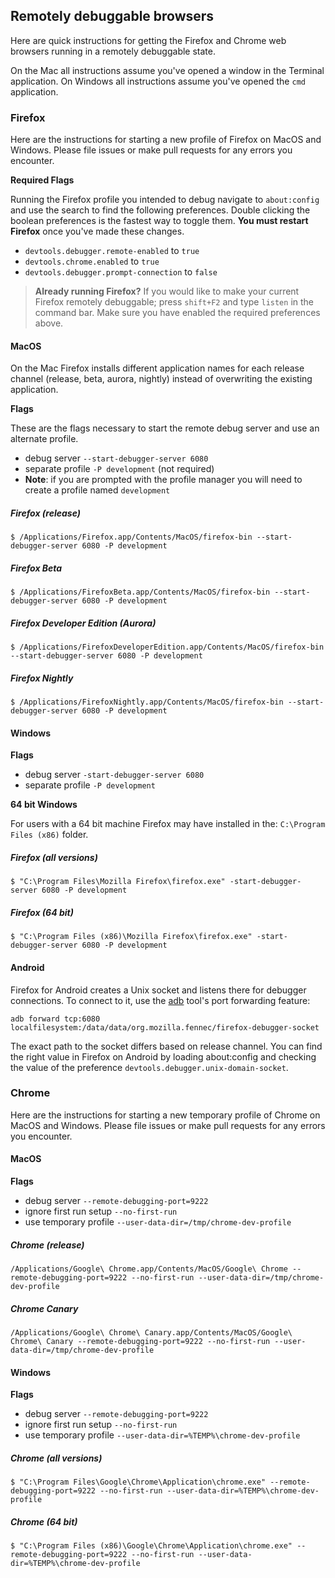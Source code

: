 ## Remotely debuggable browsers

Here are quick instructions for getting the Firefox and Chrome web browsers running in a remotely debuggable state.

On the Mac all instructions assume you've opened a window in the Terminal application.  On Windows all instructions assume you've opened the `cmd` application.

### Firefox

Here are the instructions for starting a new profile of Firefox on MacOS and Windows.  Please file issues or make pull requests for any errors you encounter.

**Required Flags**

Running the Firefox profile you intended to debug navigate to `about:config` and use the search to find the following preferences.  Double clicking the boolean preferences is the fastest way to toggle them.  **You must restart Firefox** once you've made these changes.

* `devtools.debugger.remote-enabled` to `true`
* `devtools.chrome.enabled` to `true`
* `devtools.debugger.prompt-connection` to `false`

> **Already running Firefox?** If you would like to make your current Firefox remotely debuggable; press `shift+F2` and type `listen` in the command bar.  Make sure you have enabled the required preferences above.

#### MacOS

On the Mac Firefox installs different application names for each release channel (release, beta, aurora, nightly) instead of overwriting the existing application.

**Flags**

These are the flags necessary to start the remote debug server and use an alternate profile.

* debug server `--start-debugger-server 6080`
* separate profile `-P development` (not required)
 * **Note**: if you are prompted with the profile manager you will need to create a profile named `development`

##### Firefox (release)

```
$ /Applications/Firefox.app/Contents/MacOS/firefox-bin --start-debugger-server 6080 -P development
```

##### Firefox Beta

```
$ /Applications/FirefoxBeta.app/Contents/MacOS/firefox-bin --start-debugger-server 6080 -P development
```

##### Firefox Developer Edition (Aurora)

```
$ /Applications/FirefoxDeveloperEdition.app/Contents/MacOS/firefox-bin --start-debugger-server 6080 -P development
```

##### Firefox Nightly

```
$ /Applications/FirefoxNightly.app/Contents/MacOS/firefox-bin --start-debugger-server 6080 -P development
```

#### Windows

**Flags**

* debug server `-start-debugger-server 6080`
* separate profile `-P development`

**64 bit Windows**

For users with a 64 bit machine Firefox may have installed in the: `C:\Program Files (x86)` folder.

##### Firefox (all versions)

```
$ "C:\Program Files\Mozilla Firefox\firefox.exe" -start-debugger-server 6080 -P development
```

##### Firefox (64 bit)

```
$ "C:\Program Files (x86)\Mozilla Firefox\firefox.exe" -start-debugger-server 6080 -P development
```

#### Android

Firefox for Android creates a Unix socket and listens there for debugger connections. To connect to it, use the [adb](https://developer.android.com/studio/command-line/adb.html) tool's port forwarding feature:

```
adb forward tcp:6080 localfilesystem:/data/data/org.mozilla.fennec/firefox-debugger-socket
```

The exact path to the socket differs based on release channel. You can find the right value in Firefox on Android by loading about:config and checking the value of the preference ``devtools.debugger.unix-domain-socket``.

### Chrome

Here are the instructions for starting a new temporary profile of Chrome on MacOS and Windows.  Please file issues or make pull requests for any errors you encounter.

#### MacOS

**Flags**

* debug server `--remote-debugging-port=9222`
* ignore first run setup `--no-first-run`
* use temporary profile `--user-data-dir=/tmp/chrome-dev-profile`

##### Chrome (release)

```
/Applications/Google\ Chrome.app/Contents/MacOS/Google\ Chrome --remote-debugging-port=9222 --no-first-run --user-data-dir=/tmp/chrome-dev-profile
```

##### Chrome Canary

```
/Applications/Google\ Chrome\ Canary.app/Contents/MacOS/Google\ Chrome\ Canary --remote-debugging-port=9222 --no-first-run --user-data-dir=/tmp/chrome-dev-profile
```

#### Windows

**Flags**

* debug server `--remote-debugging-port=9222`
* ignore first run setup `--no-first-run`
* use temporary profile `--user-data-dir=%TEMP%\chrome-dev-profile`

##### Chrome (all versions)

```
$ "C:\Program Files\Google\Chrome\Application\chrome.exe" --remote-debugging-port=9222 --no-first-run --user-data-dir=%TEMP%\chrome-dev-profile
```

##### Chrome (64 bit)

```
$ "C:\Program Files (x86)\Google\Chrome\Application\chrome.exe" --remote-debugging-port=9222 --no-first-run --user-data-dir=%TEMP%\chrome-dev-profile
```
